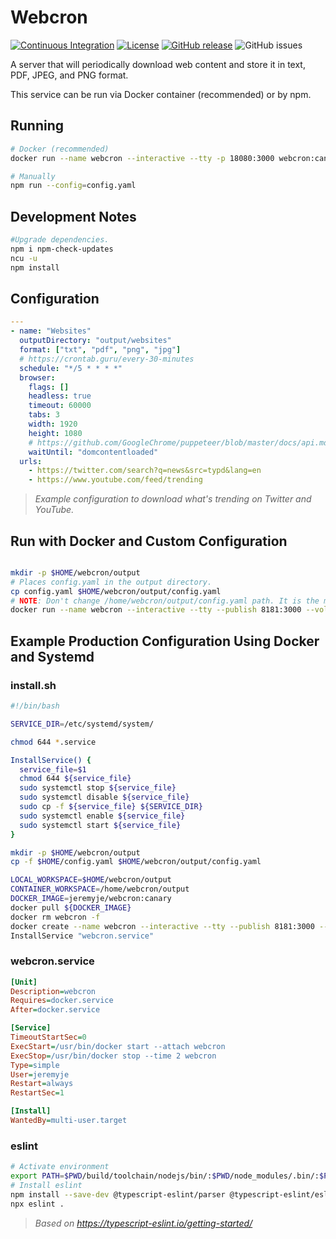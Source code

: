 # Webcron

[![Continuous Integration](https://github.com/jeremyje/webcron/actions/workflows/ci.yml/badge.svg)](https://github.com/jeremyje/webcron/actions/workflows/ci.yml)
[![License](https://img.shields.io/badge/License-Apache%202.0-blue.svg?style=popout-square)](https://github.com/jeremyje/webcron/blob/main/LICENSE)
[![GitHub release](https://img.shields.io/github/release-pre/jeremyje/webcron.svg?style=popout-square)](https://github.com/jeremyje/webcron/releases)
![GitHub issues](https://img.shields.io/github/issues/jeremyje/webcron.svg?style=popout-square)

A server that will periodically download web content and store it in text, PDF, JPEG, and PNG format.

This service can be run via Docker container (recommended) or by npm.

## Running

```bash
# Docker (recommended)
docker run --name webcron --interactive --tty -p 18080:3000 webcron:canary

# Manually
npm run --config=config.yaml
```

## Development Notes

```bash
#Upgrade dependencies.
npm i npm-check-updates
ncu -u
npm install
```

## Configuration

```yaml
---
- name: "Websites"
  outputDirectory: "output/websites"
  format: ["txt", "pdf", "png", "jpg"]
  # https://crontab.guru/every-30-minutes
  schedule: "*/5 * * * *"
  browser:
    flags: []
    headless: true
    timeout: 60000
    tabs: 3
    width: 1920
    height: 1080
    # https://github.com/GoogleChrome/puppeteer/blob/master/docs/api.md#pagegotourl-options
    waitUntil: "domcontentloaded"
  urls:
    - https://twitter.com/search?q=news&src=typd&lang=en
    - https://www.youtube.com/feed/trending

```

> _Example configuration to download what's trending on Twitter and YouTube._

## Run with Docker and Custom Configuration

```bash

mkdir -p $HOME/webcron/output
# Places config.yaml in the output directory.
cp config.yaml $HOME/webcron/output/config.yaml
# NOTE: Don't change /home/webcron/output/config.yaml path. It is the mounted path of the file inside of the container. 
docker run --name webcron --interactive --tty --publish 8181:3000 --volume $HOME/webcron/output:/home/webcron/output jeremyje/webcron:canary serve -- --config=/home/webcron/output/config.yaml
```

## Example Production Configuration Using Docker and Systemd

### install.sh

```bash
#!/bin/bash

SERVICE_DIR=/etc/systemd/system/

chmod 644 *.service

InstallService() {
  service_file=$1
  chmod 644 ${service_file}
  sudo systemctl stop ${service_file}
  sudo systemctl disable ${service_file}
  sudo cp -f ${service_file} ${SERVICE_DIR}
  sudo systemctl enable ${service_file}
  sudo systemctl start ${service_file}
}

mkdir -p $HOME/webcron/output
cp -f $HOME/config.yaml $HOME/webcron/output/config.yaml

LOCAL_WORKSPACE=$HOME/webcron/output
CONTAINER_WORKSPACE=/home/webcron/output
DOCKER_IMAGE=jeremyje/webcron:canary
docker pull ${DOCKER_IMAGE}
docker rm webcron -f
docker create --name webcron --interactive --tty --publish 8181:3000 --volume ${LOCAL_WORKSPACE}:${CONTAINER_WORKSPACE} ${DOCKER_IMAGE} serve -- --config=${CONTAINER_WORKSPACE}/config.yaml
InstallService "webcron.service"
```

### webcron.service

```ini
[Unit]
Description=webcron
Requires=docker.service
After=docker.service

[Service]
TimeoutStartSec=0
ExecStart=/usr/bin/docker start --attach webcron
ExecStop=/usr/bin/docker stop --time 2 webcron
Type=simple
User=jeremyje
Restart=always
RestartSec=1

[Install]
WantedBy=multi-user.target
```

### eslint

```bash
# Activate environment
export PATH=$PWD/build/toolchain/nodejs/bin/:$PWD/node_modules/.bin/:$PATH
# Install eslint
npm install --save-dev @typescript-eslint/parser @typescript-eslint/eslint-plugin eslint typescript
npx eslint .

```

> _Based on https://typescript-eslint.io/getting-started/_
